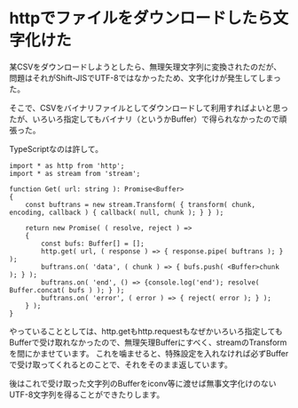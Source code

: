 # httpでファイルをダウンロードしたら文字化けた

某CSVをダウンロードしようとしたら、無理矢理文字列に変換されたのだが、問題はそれがShift-JISでUTF-8ではなかったため、文字化けが発生してしまった。

そこで、CSVをバイナリファイルとしてダウンロードして利用すればよいと思ったが、いろいろ指定してもバイナリ（というかBuffer）で得られなかったので頑張った。

TypeScriptなのは許して。

```
import * as http from 'http';
import * as stream from 'stream';

function Get( url: string ): Promise<Buffer>
{
	const buftrans = new stream.Transform( { transform( chunk, encoding, callback ) { callback( null, chunk ); } } );

	return new Promise( ( resolve, reject ) =>
	{
		const bufs: Buffer[] = [];
		http.get( url, ( response ) => { response.pipe( buftrans ); } );
		buftrans.on( 'data', ( chunk ) => { bufs.push( <Buffer>chunk ); } );
		buftrans.on( 'end', () => {console.log('end'); resolve( Buffer.concat( bufs ) ); } );
		buftrans.on( 'error', ( error ) => { reject( error ); } );
	} );
}
```

やっていることとしては、http.getもhttp.requestもなぜかいろいろ指定してもBufferで受け取れなかったので、無理矢理Bufferにすべく、streamのTransformを間にかませています。
これを噛ませると、特殊設定を入れなければ必ずBufferで受け取ってくれるとのことで、それをそのまま返しています。

後はこれで受け取った文字列のBufferをiconv等に渡せば無事文字化けのないUTF-8文字列を得ることができたりします。
